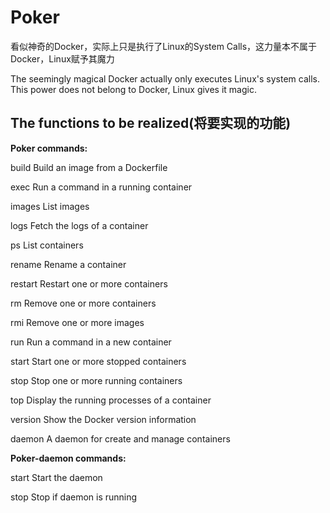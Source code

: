 # Poker

看似神奇的Docker，实际上只是执行了Linux的System Calls，这力量本不属于Docker，Linux赋予其魔力

The seemingly magical Docker actually only executes Linux's system calls. This power does not belong to Docker, Linux gives it magic.

## The functions to be realized(将要实现的功能)

**Poker commands:**

build	Build an image from a Dockerfile

exec	Run a command in a running container

images	List images

logs	Fetch the logs of a container

ps	List containers

rename	Rename a container

restart	Restart one or more containers

rm	Remove one or more containers

rmi	Remove one or more images

run	Run a command in a new container

start	Start one or more stopped containers

stop	Stop one or more running containers

top	Display the running processes of a container

version	Show the Docker version information

daemon	A daemon for create and manage containers

**Poker-daemon commands:** 

start	Start the daemon

stop	Stop if daemon is running

